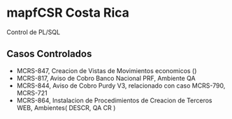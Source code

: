 # mapfCSR Costa Rica
Control de PL/SQL 

## Casos Controlados
* MCRS-847, Creacion de Vistas de Movimientos economicos ()
* MCRS-817, Aviso de Cobro Banco Nacional PRF, Ambiente QA
* MCRS-844, Aviso de Cobro Purdy V3, relacionado con caso MCRS-790, MCRS-721
* MCRS-864, Instalacion de Procedimientos de Creacion de Terceros WEB, Ambientes( DESCR, QA CR )
